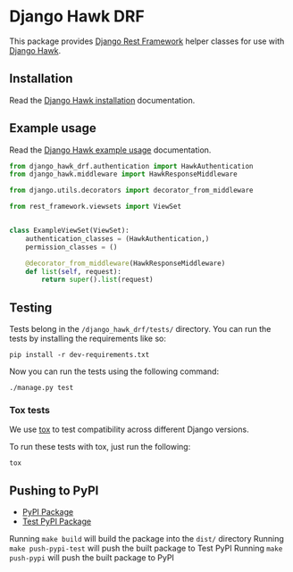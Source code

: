 # Django Hawk DRF

This package provides [Django Rest Framework](https://github.com/encode/django-rest-framework/) helper classes for use with [Django Hawk](https://github.com/uktrade/django-hawk).

## Installation

Read the [Django Hawk installation](https://github.com/uktrade/django-hawk#installation) documentation.

## Example usage

Read the [Django Hawk example usage](https://github.com/uktrade/django-hawk#example-usage) documentation.

```python
from django_hawk_drf.authentication import HawkAuthentication
from django_hawk.middleware import HawkResponseMiddleware

from django.utils.decorators import decorator_from_middleware

from rest_framework.viewsets import ViewSet


class ExampleViewSet(ViewSet):
    authentication_classes = (HawkAuthentication,)
    permission_classes = ()

    @decorator_from_middleware(HawkResponseMiddleware)
    def list(self, request):
        return super().list(request)
```

## Testing

Tests belong in the `/django_hawk_drf/tests/` directory. You can run the tests by installing the requirements like so:

```
pip install -r dev-requirements.txt
```

Now you can run the tests using the following command:

```
./manage.py test
```

### Tox tests

We use [tox](https://pypi.org/project/tox/) to test compatibility across different Django versions.

To run these tests with tox, just run the following:

```
tox
```

## Pushing to PyPI

- [PyPI Package](https://pypi.org/project/django-hawk-drf/)
- [Test PyPI Package](https://test.pypi.org/project/django-hawk-drf/)

Running `make build` will build the package into the `dist/` directory
Running `make push-pypi-test` will push the built package to Test PyPI
Running `make push-pypi` will push the built package to PyPI
